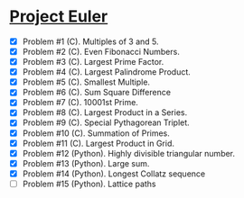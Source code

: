 # [Project Euler](https://projecteuler.net/archives)
- [x] Problem #1 (C). Multiples of 3 and 5.
- [x] Problem #2 (C). Even Fibonacci Numbers.
- [x] Problem #3 (C). Largest Prime Factor.
- [x] Problem #4 (C). Largest Palindrome Product.
- [x] Problem #5 (C). Smallest Multiple.
- [x] Problem #6 (C). Sum Square Difference
- [x] Problem #7 (C). 10001st Prime.
- [x] Problem #8 (C). Largest Product in a Series.
- [x] Problem #9 (C). Special Pythagorean Triplet.
- [x] Problem #10 (C). Summation of Primes.
- [x] Problem #11 (C). Largest Product in Grid.
- [x] Problem #12 (Python). Highly divisible triangular number.
- [x] Problem #13 (Python). Large sum.
- [X] Problem #14 (Python). Longest Collatz sequence
- [ ] Problem #15 (Python). Lattice paths